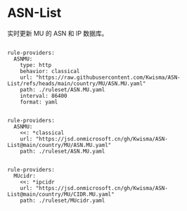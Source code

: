 
# ASN-List

实时更新 MU 的 ASN 和 IP 数据库。

<pre><code class="language-javascript">
rule-providers:
  ASNMU:
    type: http
    behavior: classical
    url: "https://raw.githubusercontent.com/Kwisma/ASN-List/refs/heads/main/country/MU/ASN.MU.yaml"
    path: ./ruleset/ASN.MU.yaml
    interval: 86400
    format: yaml
</code></pre>

<pre><code class="language-javascript">
rule-providers:
  ASNMU:
    <<: *classical
    url: "https://jsd.onmicrosoft.cn/gh/Kwisma/ASN-List@main/country/MU/ASN.MU.yaml"
    path: ./ruleset/ASN.MU.yaml
</code></pre>

<pre><code class="language-javascript">
rule-providers:
  MUcidr:
    <<: *ipcidr
    url: "https://jsd.onmicrosoft.cn/gh/Kwisma/ASN-List@main/country/MU/CIDR.MU.yaml"
    path: ./ruleset/MUcidr.yaml
</code></pre>